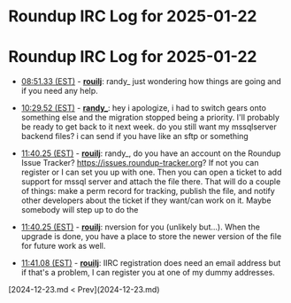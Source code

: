 # Roundup IRC Log for 2025-01-22 #
# Roundup IRC Log for 2025-01-22
* <a href="#08:51.33" id="08:51.33">08:51.33 (EST)</a> - __[rouilj](https://github.com/rouilj)__: randy_ just wondering how things are going and if you need any help.

* <a href="#10:29.52" id="10:29.52">10:29.52 (EST)</a> - __[randy_](https://github.com/randy_)__: hey i apologize, i had to switch gears onto something else and the migration stopped being a priority. I'll probably be ready to get back to it next week. do you still want my mssqlserver backend files? i can send if you have like an sftp or something

* <a href="#11:40.25" id="11:40.25">11:40.25 (EST)</a> - __[rouilj](https://github.com/rouilj)__: randy_, do you have an account on the Roundup Issue Tracker? <https://issues.roundup-tracker.org>? If not you can register or I can set you up with one. Then you can open a ticket to add support for mssql server and attach the file there. That will do a couple of things: make a perm record for tracking, publish the file, and notify other developers about the ticket if they want/can work on it. Maybe somebody will step up to do the
* <a href="#11:40.25" id="11:40.25">11:40.25 (EST)</a> - __[rouilj](https://github.com/rouilj)__: nversion for you (unlikely but...). When the upgrade is done, you have a place to store the newer version of the file for future work as well.

* <a href="#11:41.08" id="11:41.08">11:41.08 (EST)</a> - __[rouilj](https://github.com/rouilj)__: IIRC registration does need an email address but if that's a problem, I can register you at one of my dummy addresses.

<div class="inpage-footer">
[2024-12-23.md < Prev](2024-12-23.md)
</div>

